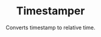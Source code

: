 <div align="center">
    <h1>Timestamper</h1>
    <p>Converts timestamp to relative time.</p>
</div>
